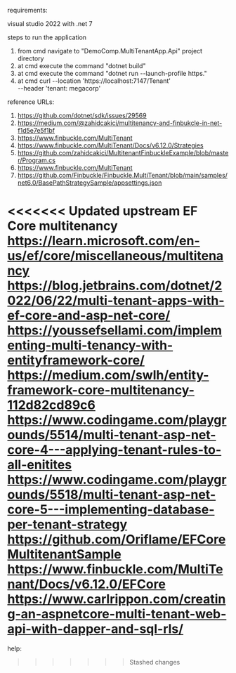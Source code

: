 requirements:

visual studio 2022 with .net 7

steps to run the application
1. from cmd navigate to "DemoComp.MultiTenantApp.Api" project directory
2. at cmd execute the command "dotnet build"
3. at cmd execute the command "dotnet run --launch-profile https."
4. at cmd
curl --location 'https://localhost:7147/Tenant' \
--header 'tenant: megacorp'

reference URLs:

1. https://github.com/dotnet/sdk/issues/29569
2. https://medium.com/@zahidcakici/multitenancy-and-finbukcle-in-net-f1d5e7e5f1bf
3. https://www.finbuckle.com/MultiTenant
4. https://www.finbuckle.com/MultiTenant/Docs/v6.12.0/Strategies
5. https://github.com/zahidcakici/MultitenantFinbuckleExample/blob/master/Program.cs
6. https://www.finbuckle.com/MultiTenant
7. https://github.com/Finbuckle/Finbuckle.MultiTenant/blob/main/samples/net6.0/BasePathStrategySample/appsettings.json

<<<<<<< Updated upstream
EF Core multitenancy
https://learn.microsoft.com/en-us/ef/core/miscellaneous/multitenancy
https://blog.jetbrains.com/dotnet/2022/06/22/multi-tenant-apps-with-ef-core-and-asp-net-core/
https://youssefsellami.com/implementing-multi-tenancy-with-entityframework-core/
https://medium.com/swlh/entity-framework-core-multitenancy-112d82cd89c6
https://www.codingame.com/playgrounds/5514/multi-tenant-asp-net-core-4---applying-tenant-rules-to-all-enitites
https://www.codingame.com/playgrounds/5518/multi-tenant-asp-net-core-5---implementing-database-per-tenant-strategy
https://github.com/Oriflame/EFCoreMultitenantSample
https://www.finbuckle.com/MultiTenant/Docs/v6.12.0/EFCore
https://www.carlrippon.com/creating-an-aspnetcore-multi-tenant-web-api-with-dapper-and-sql-rls/
=======
help:
>>>>>>> Stashed changes

